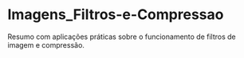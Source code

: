 # Imagens_Filtros-e-Compressao
Resumo com aplicações práticas sobre o funcionamento de filtros de imagem e compressão.
